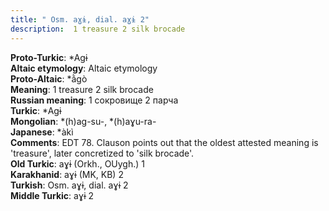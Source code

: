 ```yaml
---
title: " Osm. aɣɨ, dial. aɣɨ 2"
description:  1 treasure 2 silk brocade
---
```


<strong>Proto-Turkic</strong>:  *Agɨ<br>
<strong>Altaic etymology</strong>:  Altaic etymology<br>
<strong> Proto-Altaic</strong>:  *ằgò<br>
<strong>Meaning</strong>:  1 treasure 2 silk brocade<br>
<strong>Russian meaning</strong>:  1 сокровище 2 парча<br>
<strong>Turkic</strong>:  *Agɨ<br>
<strong>Mongolian</strong>:  *(h)ag-su-, *(h)aɣu-ra-<br>
<strong>Japanese</strong>:  *àkì<br>
<strong>Comments</strong>:  EDT 78. Clauson points out that the oldest attested meaning is 'treasure', later concretized to 'silk brocade'.<br>
<strong>Old Turkic</strong>:  aɣɨ (Orkh., OUygh.) 1<br>
<strong>Karakhanid</strong>:  aɣɨ (MK, KB) 2<br>
<strong>Turkish</strong>:  Osm. aɣɨ, dial. aɣɨ 2<br>
<strong>Middle Turkic</strong>:  aɣɨ 2<br>


